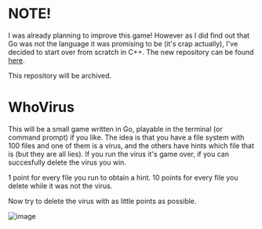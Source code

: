 # NOTE!

I was already planning to improve this game! 
However as I did find out that Go was not the language it was promising to be (it's crap actually), I've decided to start over from scratch in C++.
The new repository can be found [here](https://github.com/Tricky1975/Who_is_the_virus).

This repository will be archived.

# WhoVirus


This will be a small game written in Go, playable in the terminal (or command prompt) if you like.
The idea is that you have a file system with 100 files and one of them is a virus, and the others have hints which file that is (but they are all lies). If you run the virus it's game over, if you can succesfully delete the virus you win.

1 point for every file you run to obtain a hint.
10 points for every file you delete while it was not the virus.

Now try to delete the virus with as little points as possible.


![image](https://user-images.githubusercontent.com/11202073/39189105-c49cd98a-47d1-11e8-987e-841701070d82.png)
